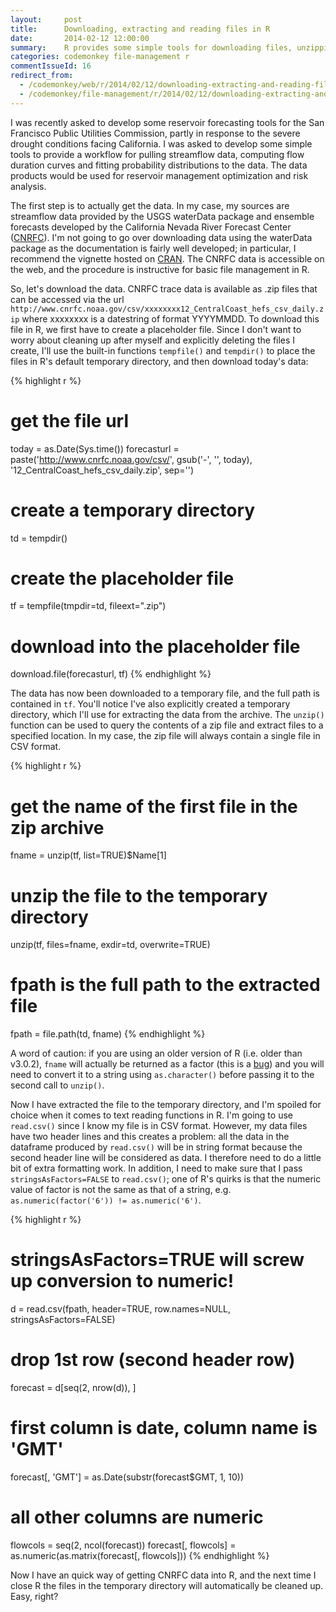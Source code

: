 ```yaml
---
layout:     post
title:      Downloading, extracting and reading files in R
date:       2014-02-12 12:00:00
summary:    R provides some simple tools for downloading files, unzipping archives and reading in data.
categories: codemonkey file-management r
commentIssueId: 16
redirect_from:
  - /codemonkey/web/r/2014/02/12/downloading-extracting-and-reading-files-in-r/
  - /codemonkey/file-management/r/2014/02/12/downloading-extracting-and-reading-files-in-r/
---
```


I was recently asked to develop some reservoir forecasting tools for the San Francisco Public Utilities Commission, partly in response to the severe drought conditions facing California. I was asked to develop some simple tools to provide a workflow for pulling streamflow data, computing flow duration curves and fitting probability distributions to the data. The data products would be used for reservoir management optimization and risk analysis.

The first step is to actually get the data. In my case, my sources are streamflow data provided by the USGS waterData package and ensemble forecasts developed by the California Nevada River Forecast Center (<a href="http://www.cnrfc.noaa.gov/ensemble_theory.php">CNRFC</a>). I'm not going to go over downloading data using the waterData package as the documentation is fairly well developed; in particular, I recommend the vignette hosted on <a href="http://cran.r-project.org/web/packages/waterData/index.html">CRAN</a>. The CNRFC data is accessible on the web, and the procedure is instructive for basic file management in R.

So, let's download the data. CNRFC trace data is available as .zip files that can be accessed via the url `http://www.cnrfc.noaa.gov/csv/xxxxxxxx12_CentralCoast_hefs_csv_daily.zip` 
where xxxxxxxx is a datestring of format YYYYMMDD. To download this file in R, we first have to create a placeholder file. Since I don't want to worry about cleaning up after myself and explicitly deleting the files I create, I'll use the built-in functions `tempfile()` and `tempdir()` to place the files in R's default temporary directory, and then download today's data:

{% highlight r %}
# get the file url
today = as.Date(Sys.time())
forecasturl = paste('http://www.cnrfc.noaa.gov/csv/', 
                    gsub('-', '', today),
                    '12_CentralCoast_hefs_csv_daily.zip', sep='')
# create a temporary directory
td = tempdir()
# create the placeholder file
tf = tempfile(tmpdir=td, fileext=".zip")
# download into the placeholder file
download.file(forecasturl, tf)
{% endhighlight %}

The data has now been downloaded to a temporary file, and the full path is contained in `tf`. You'll notice I've also explicitly created a temporary directory, which I'll use for extracting the data from the archive. The `unzip()` function can be used to query the contents of a zip file and extract files to a specified location. In my case, the zip file will always contain a single file in CSV format.

{% highlight r %}
# get the name of the first file in the zip archive
fname = unzip(tf, list=TRUE)$Name[1]
# unzip the file to the temporary directory
unzip(tf, files=fname, exdir=td, overwrite=TRUE)
# fpath is the full path to the extracted file
fpath = file.path(td, fname)
{% endhighlight %}

A word of caution: if you are using an older version of R (i.e. older than v3.0.2), `fname` will actually be returned as a factor (this is a <a href="http://r.789695.n4.nabble.com/Fwd-R-unzip-method-gives-filenames-as-character-td4663767.html">bug</a>) and you will need to convert it to a string using `as.character()` before passing it to the second call to `unzip()`. 

Now I have extracted the file to the temporary directory, and I'm spoiled for choice when it comes to text reading functions in R. I'm going to use `read.csv()` since I know my file is in CSV format. However, my data files have two header lines and this creates a problem: all the data in the dataframe produced by `read.csv()` will be in string format because the second header line will be considered as data. I therefore need to do a little bit of extra formatting work. In addition, I need to make sure that I pass `stringsAsFactors=FALSE` to `read.csv()`; one of R's quirks is that the numeric value of factor is not the same as that of a string, e.g. `as.numeric(factor('6')) != as.numeric('6')`.

{% highlight r %}
# stringsAsFactors=TRUE will screw up conversion to numeric!
d = read.csv(fpath, header=TRUE, row.names=NULL, 
             stringsAsFactors=FALSE)
# drop 1st row (second header row)
forecast = d[seq(2, nrow(d)), ]
# first column is date, column name is 'GMT'
forecast[, 'GMT'] = as.Date(substr(forecast$GMT, 1, 10))
# all other columns are numeric
flowcols = seq(2, ncol(forecast)) 
forecast[, flowcols] = as.numeric(as.matrix(forecast[, flowcols]))
{% endhighlight %}

Now I have an quick way of getting CNRFC data into R, and the next time I close R the files in the temporary directory will automatically be cleaned up. Easy, right?